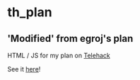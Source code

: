 # th_plan
## 'Modified' from egroj's plan

HTML / JS for my plan on [Telehack](https://telehack.com)

See it [here](https://telehack.com/u/zcj)!
